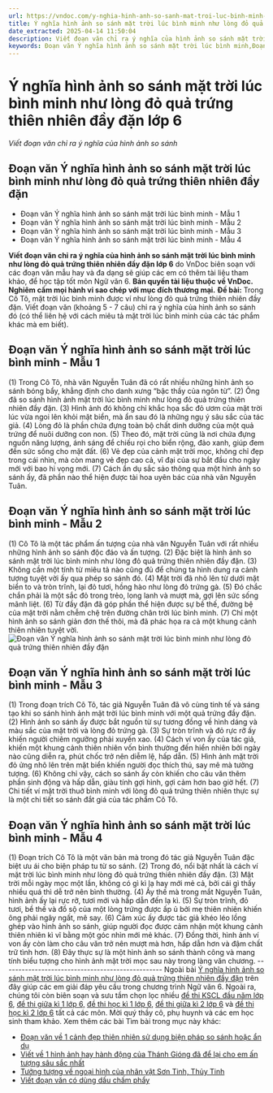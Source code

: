 ```yaml
---
url: https://vndoc.com/y-nghia-hinh-anh-so-sanh-mat-troi-luc-binh-minh-nhu-long-do-qua-trung-thien-nhien-day-dan-249237
title: Ý nghĩa hình ảnh so sánh mặt trời lúc bình minh như lòng đỏ quả trứng thiên nhiên đầy đặn lớp 6 - Viết đoạn văn chỉ ra ý nghĩa của hình ảnh so sánh - VnDoc.com
date_extracted: 2025-04-14 11:50:04
description: Viết đoạn văn chỉ ra ý nghĩa của hình ảnh so sánh mặt trời lúc bình minh như lòng đỏ quả trứng thiên nhiên đầy đặn: được biên soạn nhằm giúp các em HS đạt kết quả tốt trong quá trình làm bài tập và học tập môn Ngữ văn lớp 6.
keywords: Đoạn văn Ý nghĩa hình ảnh so sánh mặt trời lúc bình minh,Đoạn văn Ý nghĩa hình ảnh so sánh mặt trời lúc bình minh như lòng đỏ quả trứng thiên nhiên đầy đặn,Đoạn văn Ý nghĩa hình ảnh so sánh trong cô tô,Viết đoạn văn chỉ ra ý nghĩa của hình ảnh so sánh mặt trời lúc bình minh như lòng đỏ quả trứng thiên nhiên đầy đặn,đoạn văn chỉ ra ý nghĩa của hình ảnh so sánh mặt trời lúc bình minh như lòng đỏ quả trứng thiên nhiên đầy đặn
---
```


# Ý nghĩa hình ảnh so sánh mặt trời lúc bình minh như lòng đỏ quả trứng thiên nhiên đầy đặn lớp 6
 _Viết đoạn văn chỉ ra ý nghĩa của hình ảnh so sánh_
## **Đoạn văn Ý nghĩa hình ảnh so sánh mặt trời lúc bình minh như lòng đỏ quả trứng thiên nhiên đầy đặn**
  * Đoạn văn Ý nghĩa hình ảnh so sánh mặt trời lúc bình minh - Mẫu 1
  * Đoạn văn Ý nghĩa hình ảnh so sánh mặt trời lúc bình minh - Mẫu 2
  * Đoạn văn Ý nghĩa hình ảnh so sánh mặt trời lúc bình minh - Mẫu 3
  * Đoạn văn Ý nghĩa hình ảnh so sánh mặt trời lúc bình minh - Mẫu 4

**Viết đoạn văn chỉ ra ý nghĩa của hình ảnh so sánh mặt trời lúc bình minh như lòng đỏ quả trứng thiên nhiên đầy đặn lớp 6** do VnDoc biên soạn với các đoạn văn mẫu hay và đa dạng sẽ giúp các em có thêm tài liệu tham khảo, để học tập tốt môn Ngữ văn 6.
**Bản quyền tài liệu thuộc về VnDoc.  
Nghiêm cấm mọi hành vi sao chép với mục đích thương mại.**
**Đề bài:**
Trong Cô Tô, mặt trời lúc bình minh được ví như lòng đỏ quả trứng thiên nhiên đầy đặn. Viết đoạn văn \(khoảng 5 - 7 câu\) chỉ ra ý nghĩa của hình ảnh so sánh đó \(có thể liên hệ với cách miêu tả mặt trời lúc bình minh của các tác phẩm khác mà em biết\).
## **Đoạn văn Ý nghĩa hình ảnh so sánh mặt trời lúc bình minh - Mẫu 1**
\(1\) Trong Cô Tô, nhà văn Nguyễn Tuân đã có rất nhiều những hình ảnh so sánh bóng bẩy, khẳng định cho danh xưng “bậc thầy của ngôn từ”. \(2\) Ông đã so sánh hình ảnh mặt trời lúc bình minh như lòng đỏ quả trứng thiên nhiên đầy đặn. \(3\) Hình ảnh đó không chỉ khắc họa sắc đỏ ươm của mặt trời lúc vừa ngoi lên khỏi mặt biển, mà ẩn sau đó là những ngụ ý sâu sắc của tác giả. \(4\) Lòng đỏ là phần chứa đựng toàn bộ chất dinh dưỡng của một quả trứng để nuôi dưỡng con non. \(5\) Theo đó, mặt trời cũng là nơi chứa đựng nguồn năng lượng, ánh sáng để chiếu rọi cho biển rộng, đảo xanh, giúp đem đến sức sống cho mặt đất. \(6\) Vẻ đẹp của cảnh mặt trời mọc, không chỉ đẹp trong cái nhìn, mà còn mang vẻ đẹp cao cả, vĩ đại của sự bắt đầu cho ngày mới với bao hi vọng mới. \(7\) Cách ẩn dụ sắc sảo thông qua một hình ảnh so sánh ấy, đã phần nào thể hiện được tài hoa uyên bác của nhà văn Nguyễn Tuân.
## **Đoạn văn Ý nghĩa hình ảnh so sánh mặt trời lúc bình minh - Mẫu 2**
\(1\) Cô Tô là một tác phẩm ấn tượng của nhà văn Nguyễn Tuân với rất nhiều những hình ảnh so sánh độc đáo và ấn tượng. \(2\) Đặc biệt là hình ảnh so sánh mặt trời lúc bình minh như lòng đỏ quả trứng thiên nhiên đầy đặn. \(3\) Không cần một tính từ miêu tả nào cũng đủ để chúng ta hình dung ra cảnh tượng tuyệt vời ấy qua phép so sánh đó. \(4\) Mặt trời đã nhô lên từ dưới mặt biển to và tròn trĩnh, lại đỏ tươi, hồng hào như lòng đỏ trứng gà. \(5\) Đó chắc chắn phải là một sắc đỏ trong trẻo, long lanh và mượt mà, gợi lên sức sống mãnh liệt. \(6\) Từ đầy đặn đã góp phần thể hiện được sự bề thế, đường bệ của mặt trời nằm chễm chệ trên đường chân trời lúc bình minh. \(7\) Chỉ một hình ảnh so sánh giản đơn thế thôi, mà đã phác họa ra cả một khung cảnh thiên nhiên tuyệt vời.
![Đoạn văn Ý nghĩa hình ảnh so sánh mặt trời lúc bình minh như lòng đỏ quả trứng thiên nhiên đầy đặn](https://i.vdoc.vn/data/image/2023/12/05/y-nghia-hinh-anh-so-sanh-mat-troi-luc-binh-minh-nhu-long-do-qua-trung-thien-nhien-day-dan-h1.jpg)
## **Đoạn văn Ý nghĩa hình ảnh so sánh mặt trời lúc bình minh - Mẫu 3**
\(1\) Trong đoạn trích Cô Tô, tác giả Nguyễn Tuân đã vô cùng tinh tế và sáng tạo khi so sánh hình ảnh mặt trời lúc bình minh với một quả trứng đầy đặn. \(2\) Hình ảnh so sánh ấy được bắt nguồn từ sự tương đồng về hình dáng và màu sắc của mặt trời và lòng đỏ trứng gà. \(3\) Sự tròn trĩnh và đỏ rực rỡ ấy khiến người chiêm ngưỡng phải xuyến xao. \(4\) Cách ví von ấy của tác giả, khiến một khung cảnh thiên nhiên vốn bình thường đến hiển nhiên bởi ngày nào cũng diễn ra, phút chốc trở nên diễm lệ, hấp dẫn. \(5\) Hình ảnh mặt trời đỏ ửng nhô lên trên mặt biển khiến người đọc thích thú, say mê mà tưởng tượng. \(6\) Không chỉ vậy, cách so sánh ấy còn khiến cho câu văn thêm phần sinh động và hấp dẫn, giàu tính gợi hình, gợi cảm hơn bao giờ hết. \(7\) Chi tiết ví mặt trời thuở bình minh với lòng đỏ quả trứng thiên nhiên thực sự là một chi tiết so sánh đắt giá của tác phẩm Cô Tô.
## **Đoạn văn Ý nghĩa hình ảnh so sánh mặt trời lúc bình minh - Mẫu 4**
\(1\) Đoạn trích Cô Tô là một văn bản mà trong đó tác giả Nguyễn Tuân đặc biệt ưu ái cho biện pháp tu từ so sánh. \(2\) Trong đó, nổi bật nhất là cách ví mặt trời lúc bình minh như lòng đỏ quả trứng thiên nhiên đầy đặn. \(3\) Mặt trời mỗi ngày mọc một lần, không có gì kì lạ hay mới mẻ cả, bởi cái gì thấy nhiều quá thì dễ trở nên bình thường. \(4\) Ấy thế mà trong mắt Nguyễn Tuân, hình ảnh ấy lại rực rỡ, tươi mới và hấp dẫn đến lạ kì. \(5\) Sự tròn trĩnh, đỏ tươi, bề thế và đồ sộ của một lòng trứng được ấp ủ bởi mẹ thiên nhiên khiến ông phải ngây ngất, mê say. \(6\) Cảm xúc ấy được tác giả khéo léo lồng ghép vào hình ảnh so sánh, giúp người đọc được cảm nhận một khung cảnh thiên nhiên kì vĩ bằng một góc nhìn mới mẻ khác. \(7\) Đồng thời, hình ảnh ví von ấy còn làm cho câu văn trở nên mượt mà hơn, hấp dẫn hơn và đậm chất trữ tình hơn. \(8\) Đây thực sự là một hình ảnh so sánh thành công và mang tính biểu tượng cho hình ảnh mặt trời mọc sau này trong làng văn chương.
\-------------------------------------------------
Ngoài bài [Ý nghĩa hình ảnh so sánh mặt trời lúc bình minh như lòng đỏ quả trứng thiên nhiên đầy đặn](<https://vndoc.com/y-nghia-hinh-anh-so-sanh-mat-troi-luc-binh-minh-nhu-long-do-qua-trung-thien-nhien-day-dan-249237>) trên đây giúp các em giải đáp yêu cầu trong chương trình Ngữ văn 6. Ngoài ra, chúng tôi còn biên soạn và sưu tầm chọn lọc nhiều [đề thi KSCL đầu năm lớp 6](<https://vndoc.com/khao-sat-chat-luong-dau-nam-lop6>), [đề thi giữa kì 1 lớp 6,](<https://vndoc.com/de-thi-giua-ki-1-lop6>) [đề thi học kì 1 lớp 6,](<https://vndoc.com/de-thi-hoc-ki-1-lop6>) [đề thi giữa kì 2 lớp 6](<https://vndoc.com/de-thi-giua-ki-2-lop6>) và [đề thi học kì 2 lớp 6](<https://vndoc.com/de-thi-hoc-ki-2-lop6>) tất cả các môn. Mời quý thầy cô, phụ huynh và các em học sinh tham khảo.
Xem thêm các bài Tìm bài trong mục này khác:
  * [Đoạn văn về 1 cảnh đẹp thiên nhiên sử dụng biện pháp so sánh hoặc ẩn dụ](</viet-doan-van-ve-mot-canh-dep-thien-nhien-su-dung-bien-phap-so-sanh-hoac-an-du-249244>)
  * [Viết về 1 hình ảnh hay hành động của Thánh Gióng đã để lại cho em ấn tượng sâu sắc nhất](</viet-doan-van-ve-mot-hinh-anh-hay-hanh-dong-cua-thanh-giong-da-de-lai-cho-em-an-tuong-sau-sac-nhat-254145>)
  * [Tưởng tượng về ngoại hình của nhân vật Sơn Tinh, Thủy Tinh](</doan-van-ghi-lai-tuong-tuong-cua-em-ve-ngoai-hinh-cua-nhan-vat-son-tinh-thuy-tinh-254151>)
  * [Viết đoạn văn có dùng dấu chấm phẩy](</viet-doan-van-co-dung-dau-cham-phay-254694>)

